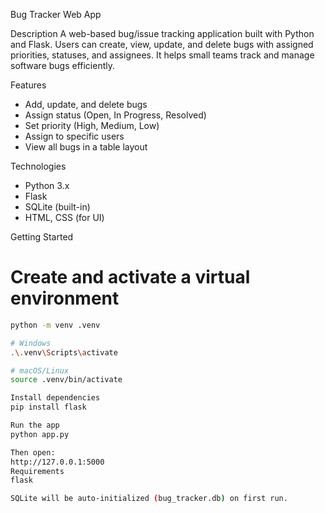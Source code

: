 Bug Tracker Web App

Description
A web-based bug/issue tracking application built with Python and Flask. Users can create, view, update, and delete bugs with assigned priorities, statuses, and assignees. It helps small teams track and manage software bugs efficiently.

Features
- Add, update, and delete bugs
- Assign status (Open, In Progress, Resolved)
- Set priority (High, Medium, Low)
- Assign to specific users
- View all bugs in a table layout

Technologies
- Python 3.x
- Flask
- SQLite (built-in)
- HTML, CSS (for UI)

Getting Started

# Create and activate a virtual environment
```bash
python -m venv .venv

# Windows
.\.venv\Scripts\activate

# macOS/Linux
source .venv/bin/activate

Install dependencies
pip install flask

Run the app
python app.py

Then open:
http://127.0.0.1:5000
Requirements
flask

SQLite will be auto-initialized (bug_tracker.db) on first run.

